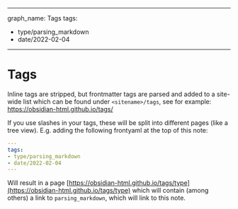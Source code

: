 - ---
graph_name: Tags
tags:
- type/parsing_markdown
- date/2022-02-04
---

# Tags
Inline tags are stripped, but frontmatter tags are parsed and added to a site-wide list which can be found under `<sitename>/tags`, see for example: https://obsidian-html.github.io/tags/

If you use slashes in your tags, these will be split into different pages (like a tree view).
E.g. adding the following frontyaml at the top of this note:

``` yaml
---
tags:
- type/parsing_markdown
- date/2022-02-04
---
```

Will result in a page [https://obsidian-html.github.io/tags/type](https://obsidian-html.github.io/tags/type) which will contain (among others) a link to  `parsing_markdown`, which will link to this note.